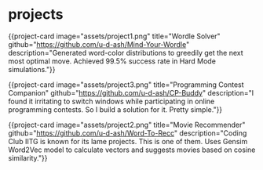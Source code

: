 # projects

{{project-card image="assets/project1.png" title="Wordle Solver" github="https://github.com/u-d-ash/Mind-Your-Wordle" description="Generated word-color distributions to greedily get the next most optimal move. Achieved 99.5% success rate in Hard Mode simulations."}}

{{project-card image="assets/project3.png" title="Programming Contest Companion" github="https://github.com/u-d-ash/CP-Buddy" description="I found it irritating to switch windows while participating in online programming contests. So I build a solution for it. Pretty simple."}}

{{project-card image="assets/project2.png" title="Movie Recommender" github="https://github.com/u-d-ash/Word-To-Recc" description="Coding Club IITG is known for its lame projects. This is one of them. Uses Gensim Word2Vec model to calculate vectors and suggests movies based on cosine similarity."}}

